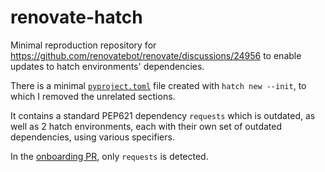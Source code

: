# renovate-hatch

Minimal reproduction repository for https://github.com/renovatebot/renovate/discussions/24956 to enable updates to hatch environments' dependencies.

There is a minimal [`pyproject.toml`](https://github.com/jonathanberthias/renovate-hatch/blob/main/pyproject.toml) file created with `hatch new --init`, to which I removed the unrelated sections.

It contains a standard PEP621 dependency `requests` which is outdated, as well as 2 hatch environments, each with their own set of outdated dependencies, using various specifiers.

In the [onboarding PR](https://github.com/jonathanberthias/renovate-hatch/pull/1), only `requests` is detected.
